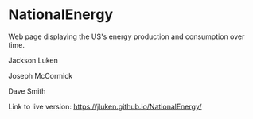 # NationalEnergy
Web page displaying the US's energy production and consumption over time.


Jackson Luken

Joseph McCormick

Dave Smith

Link to live version: https://jluken.github.io/NationalEnergy/
